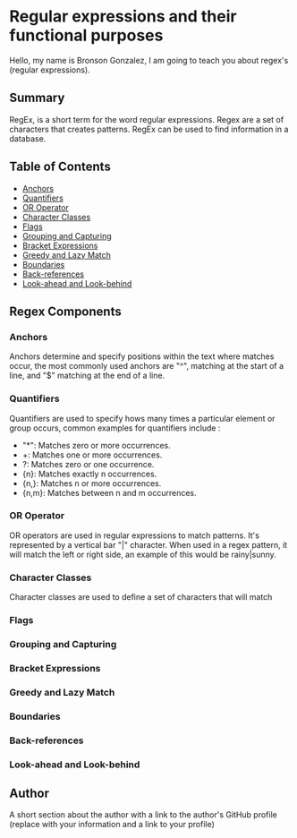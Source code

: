 # Regular expressions and their functional purposes

Hello, my name is Bronson Gonzalez, I am going to teach you about regex's (regular expressions).

## Summary

RegEx, is a short term for the word regular expressions.  Regex are a set of characters that creates patterns. RegEx can be used to find information in a database.
## Table of Contents

- [Anchors](#anchors)
- [Quantifiers](#quantifiers)
- [OR Operator](#or-operator)
- [Character Classes](#character-classes)
- [Flags](#flags)
- [Grouping and Capturing](#grouping-and-capturing)
- [Bracket Expressions](#bracket-expressions)
- [Greedy and Lazy Match](#greedy-and-lazy-match)
- [Boundaries](#boundaries)
- [Back-references](#back-references)
- [Look-ahead and Look-behind](#look-ahead-and-look-behind)

## Regex Components

### Anchors
Anchors determine and specify positions within the text where matches occur, the most commonly used anchors are "^", matching at the start of a line, and "$" matching at the end of a line.
### Quantifiers
Quantifiers are used to specify hows many times a particular element or group occurs, common examples for quantifiers include :

* "*": Matches zero or more occurrences.
* +: Matches one or more occurrences.
* ?: Matches zero or one occurrence.
* {n}: Matches exactly n occurrences.
* {n,}: Matches n or more occurrences.
* {n,m}: Matches between n and m occurrences.
### OR Operator
OR operators are used in regular expressions to match patterns. It's represented by a vertical bar "|" character. When used in a regex pattern, it will match the left or right side, an example of this would be rainy|sunny.
### Character Classes
Character classes are used to define a set of characters that will match
### Flags

### Grouping and Capturing

### Bracket Expressions

### Greedy and Lazy Match

### Boundaries

### Back-references

### Look-ahead and Look-behind

## Author

A short section about the author with a link to the author's GitHub profile (replace with your information and a link to your profile)
